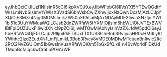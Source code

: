 eyJhbGciOiJIUzI1NiIsInR5cCI6IkpXVCJ9.eyJlbWFpbCI6IlVsYXl5YTEwQGdtYWlsLmNvbSIsImVtYWlsX3VzdSI6bnVsbCwiZXhwIjoxNzQwNDczMjAzLCJpYXQiOjE3Mzk4Njg0MDMsImlkZW50aXR5IjoiMjAxNDAyMDE3IiwiaXNzIjoiYWt1bi51c3UuYWMuaWQiLCJsb2dnZWRfaW5fYXMiOjIsIm5hbWUiOiJVTExBWVlBIFpIQUZJUkFIIiwidXNlcl9pZCI6IjIwMTQwMjAxNyIsInVzZXJfdW5pdCI6eyJhbHRfaWQiOjE0LCJjb2RlIjoiRkFTSUxLT01USSIsInBob3RvIjoiaHR0cHM6Ly9tYWhhc2lzd2EudXN1LmFjLmlkL3Bob3Rvcy8yMDE0MDIwMTcuanBnIiwic2ltc2RtX2NvZGUiOm51bGwsInVuaXRfaWQiOm51bGx9fQ.xli_n46vWo4dFlDkUdTMupBofaiqckwCraLoPfHArWE
